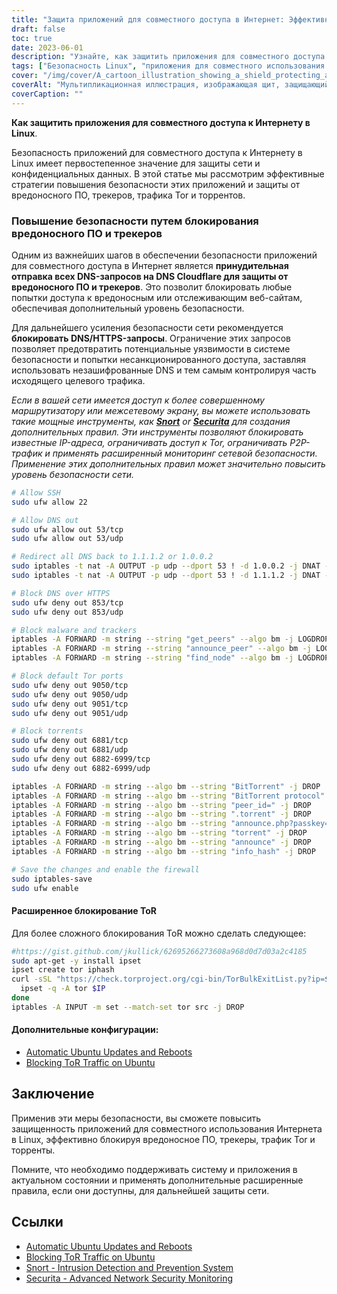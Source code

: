```yaml
---
title: "Защита приложений для совместного доступа в Интернет: Эффективные меры для усиления защиты"
draft: false
toc: true
date: 2023-06-01
description: "Узнайте, как защитить приложения для совместного доступа к Интернету в Linux с помощью передовых мер по блокированию вредоносного ПО, трекеров, трафика Tor и торрентов."
tags: ["Безопасность Linux", "приложения для совместного использования интернета", "защита от вредоносного ПО", "блокировка трекера", "Блокировка трафика Tor", "предотвращение торрентов", "безопасность сети", "Snort", "Securita", "Защита DNS", "расширенные правила межсетевого экрана", "Обновления Ubuntu", "автоматические обновления", "мониторинг сети", "кибербезопасность", "Интернет-безопасность Linux", "Безопасность приложений в Linux", "блокировка вредоносных программ", "Предотвращение трафика Tor", "защита торрентов", "сетевой брандмауэр", "Сетевая безопасность Linux", "безопасное совместное использование Интернета", "Защита DNS в Linux", "расширенная сетевая безопасность", "Обновление системы Linux", "средства мониторинга сети", "Меры кибербезопасности в Linux", "Методы обеспечения безопасности в Linux"]
cover: "/img/cover/A_cartoon_illustration_showing_a_shield_protecting_a_network.png"
coverAlt: "Мультипликационная иллюстрация, изображающая щит, защищающий сеть взаимосвязанных устройств от вредоносных угроз."
coverCaption: ""
---
```


**Как защитить приложения для совместного доступа к Интернету в Linux**.

Безопасность приложений для совместного доступа к Интернету в Linux имеет первостепенное значение для защиты сети и конфиденциальных данных. В этой статье мы рассмотрим эффективные стратегии повышения безопасности этих приложений и защиты от вредоносного ПО, трекеров, трафика Tor и торрентов.

### Повышение безопасности путем блокирования вредоносного ПО и трекеров

Одним из важнейших шагов в обеспечении безопасности приложений для совместного доступа в Интернет является **принудительная отправка всех DNS-запросов на DNS Cloudflare для защиты от вредоносного ПО и трекеров**. Это позволит блокировать любые попытки доступа к вредоносным или отслеживающим веб-сайтам, обеспечивая дополнительный уровень безопасности.

Для дальнейшего усиления безопасности сети рекомендуется **блокировать DNS/HTTPS-запросы**. Ограничение этих запросов позволяет предотвратить потенциальные уязвимости в системе безопасности и попытки несанкционированного доступа, заставляя использовать незашифрованные DNS и тем самым контролируя часть исходящего целевого трафика.

*Если в вашей сети имеется доступ к более совершенному маршрутизатору или межсетевому экрану, вы можете использовать такие мощные инструменты, как [**Snort**](https://www.snort.org/) or [**Securita**](https://www.securita.io/) для создания дополнительных правил. Эти инструменты позволяют блокировать известные IP-адреса, ограничивать доступ к Tor, ограничивать P2P-трафик и применять расширенный мониторинг сетевой безопасности. Применение этих дополнительных правил может значительно повысить уровень безопасности сети.*

```bash
# Allow SSH
sudo ufw allow 22

# Allow DNS out
sudo ufw allow out 53/tcp
sudo ufw allow out 53/udp

# Redirect all DNS back to 1.1.1.2 or 1.0.0.2
sudo iptables -t nat -A OUTPUT -p udp --dport 53 ! -d 1.0.0.2 -j DNAT --to-destination 1.1.1.2
sudo iptables -t nat -A OUTPUT -p udp --dport 53 ! -d 1.1.1.2 -j DNAT --to-destination 1.0.0.2

# Block DNS over HTTPS
sudo ufw deny out 853/tcp
sudo ufw deny out 853/udp 

# Block malware and trackers
iptables -A FORWARD -m string --string "get_peers" --algo bm -j LOGDROP
iptables -A FORWARD -m string --string "announce_peer" --algo bm -j LOGDROP
iptables -A FORWARD -m string --string "find_node" --algo bm -j LOGDROP

# Block default Tor ports
sudo ufw deny out 9050/tcp
sudo ufw deny out 9050/udp
sudo ufw deny out 9051/tcp
sudo ufw deny out 9051/udp

# Block torrents
sudo ufw deny out 6881/tcp
sudo ufw deny out 6881/udp
sudo ufw deny out 6882-6999/tcp
sudo ufw deny out 6882-6999/udp

iptables -A FORWARD -m string --algo bm --string "BitTorrent" -j DROP
iptables -A FORWARD -m string --algo bm --string "BitTorrent protocol" -j DROP
iptables -A FORWARD -m string --algo bm --string "peer_id=" -j DROP
iptables -A FORWARD -m string --algo bm --string ".torrent" -j DROP
iptables -A FORWARD -m string --algo bm --string "announce.php?passkey=" -j DROP
iptables -A FORWARD -m string --algo bm --string "torrent" -j DROP
iptables -A FORWARD -m string --algo bm --string "announce" -j DROP
iptables -A FORWARD -m string --algo bm --string "info_hash" -j DROP

# Save the changes and enable the firewall
sudo iptables-save
sudo ufw enable
```

#### Расширенное блокирование ToR
Для более сложного блокирования ToR можно сделать следующее:
```bash
#https://gist.github.com/jkullick/62695266273608a968d0d7d03a2c4185
sudo apt-get -y install ipset
ipset create tor iphash
curl -sSL "https://check.torproject.org/cgi-bin/TorBulkExitList.py?ip=$(curl icanhazip.com)" | sed '/^#/d' | while read IP; do
  ipset -q -A tor $IP
done
iptables -A INPUT -m set --match-set tor src -j DROP
```

#### Дополнительные конфигурации:
- [Automatic Ubuntu Updates and Reboots](https://www.cyberciti.biz/faq/set-up-automatic-unattended-updates-for-ubuntu-20-04/)
- [Blocking ToR Traffic on Ubuntu](https://serverfault.com/questions/1106645/blocking-tor-traffic-with-postfix-or-fail2ban-on-mailserver)

## Заключение

Применив эти меры безопасности, вы сможете повысить защищенность приложений для совместного использования Интернета в Linux, эффективно блокируя вредоносное ПО, трекеры, трафик Tor и торренты.

Помните, что необходимо поддерживать систему и приложения в актуальном состоянии и применять дополнительные расширенные правила, если они доступны, для дальнейшей защиты сети.

## Ссылки

- [Automatic Ubuntu Updates and Reboots](https://www.cyberciti.biz/faq/set-up-automatic-unattended-updates-for-ubuntu-20-04/)
- [Blocking ToR Traffic on Ubuntu](https://serverfault.com/questions/1106645/blocking-tor-traffic-with-postfix-or-fail2ban-on-mailserver)
- [Snort - Intrusion Detection and Prevention System](https://www.snort.org/)
- [Securita - Advanced Network Security Monitoring](https://www.securita.io/)

